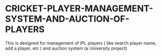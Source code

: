 # CRICKET-PLAYER-MANAGEMENT-SYSTEM-AND-AUCTION-OF-PLAYERS
This is designed for management of IPL players ( like search player name, add a player, etc )  and auction system (a University project)
